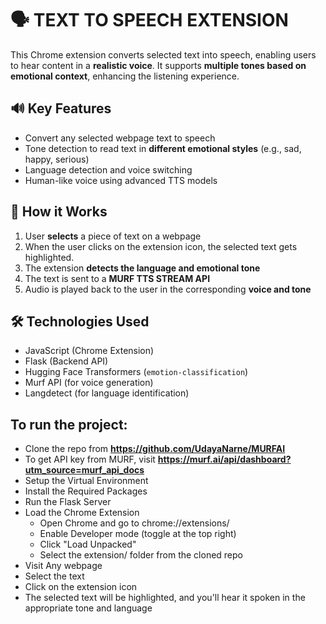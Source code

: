 # 🗣️ TEXT TO SPEECH EXTENSION
This Chrome extension converts selected text into speech, enabling users to hear content in a **realistic voice**. It supports **multiple tones based on emotional context**, enhancing the listening experience.

## 🔊 Key Features

- Convert any selected webpage text to speech
- Tone detection to read text in **different emotional styles** (e.g., sad, happy, serious)
- Language detection and voice switching
- Human-like voice using advanced TTS models

## 🧠 How it Works

1. User **selects** a piece of text on a webpage
2. When the user clicks on the extension icon, the selected text gets highlighted.
3. The extension **detects the language and emotional tone**
4. The text is sent to a **MURF TTS  STREAM API**
5. Audio is played back to the user in the corresponding **voice and tone**

## 🛠️ Technologies Used

- JavaScript (Chrome Extension)
- Flask (Backend API)
- Hugging Face Transformers (`emotion-classification`)
- Murf API (for voice generation)
- Langdetect (for language identification)

## To run the project:
- Clone the repo from **https://github.com/UdayaNarne/MURFAI**
- To get API key from MURF, visit **https://murf.ai/api/dashboard?utm_source=murf_api_docs**
- Setup the Virtual Environment
- Install the Required Packages
- Run the Flask Server
- Load the Chrome Extension
  - Open Chrome and go to chrome://extensions/
  - Enable Developer mode (toggle at the top right)
  - Click "Load Unpacked"
  - Select the extension/ folder from the cloned repo
- Visit Any webpage
- Select the text
- Click on the extension icon
- The selected text will be highlighted, and you'll hear it spoken in the appropriate tone and language

